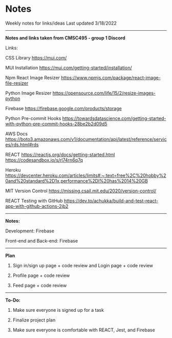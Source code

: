 # Notes
Weekly notes for links/ideas
Last updated 3/18/2022
______________________________________________________________________________________________________________________________________________________________

**Notes and links taken from CMSC495 - group 1 Discord**

Links:

CSS Library
https://mui.com/

MUI Installation
https://mui.com/getting-started/installation/

Npm React Image Resizer
https://www.npmjs.com/package/react-image-file-resizer

Python Image Resizer
https://opensource.com/life/15/2/resize-images-python

Firebase
https://firebase.google.com/products/storage

Python Pre-commit Hooks
https://towardsdatascience.com/getting-started-with-python-pre-commit-hooks-28be2b2d09d5

AWS Docs
https://boto3.amazonaws.com/v1/documentation/api/latest/reference/services/rds.html#rds

REACT
https://reactjs.org/docs/getting-started.html
https://codesandbox.io/s/rl74rn6q7q

Heroku
https://devcenter.heroku.com/articles/limits#:~:text=free%2C%20hobby%20and%20standard%2D1x,performance%2Dl%20has%2014%20GB

MIT Version Control
https://missing.csail.mit.edu/2020/version-control/

REACT Testing with GitHub
https://dev.to/achukka/build-and-test-react-app-with-github-actions-2jb2

___________________________________________________________________________________________________________________________________________________________________

**Notes:**

Development: Firebase 

Front-end and Back-end: Firebase


___________________________________________________________________________________________________________________________________________________________________

**Plan**

1. Sign in/sign up page + code review and Login page + code review

2. Profile page + code review

3. Feed page + code review

____________________________________________________________________________________________________________________________________________________________________

**To-Do:**

1. Make sure everyone is signed up for a task

2. Finalize project plan

3. Make sure everyone is comfortable with REACT, Jest, and Firebase
